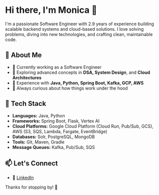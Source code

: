 # Hi there, I'm Monica 👋

I'm a passionate Software Engineer with 2.9 years of experience building scalable backend systems and cloud-based solutions. I love solving problems, diving into new technologies, and crafting clean, maintainable code.

## 🚀 About Me

- 🔭 Currently working as a Software Engineer  
- 🌱 Exploring advanced concepts in **DSA, System Design**, and **Cloud Architectures**  
- 💼 Experience with **Java, Python, Spring Boot, Kafka, GCP, AWS**  
- 🧠 Always curious about how things work under the hood  

## 🧰 Tech Stack

- **Languages:** Java, Python
- **Frameworks:** Spring Boot, Flask, Vertex AI
- **Cloud Platforms:** Google Cloud Platform (Cloud Run, Pub/Sub, GCS), AWS (S3, SQS, Lambda, Fargate, EventBridge)
- **Databases:** Solr, PostgreSQL, MongoDB
- **Tools:** Git, Maven, Gradle
- **Message Queues:** Kafka, Pub/Sub, SQS


## 📫 Let's Connect

- 💬 [LinkedIn](https://www.linkedin.com/in/monica-sathish-kumar/)  

Thanks for stopping by! 🌟
